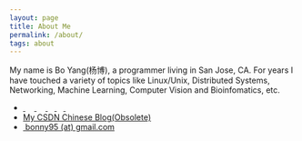 ```yaml
---
layout: page
title: About Me
permalink: /about/
tags: about
---
```


My name is Bo Yang(杨博), a programmer living in San Jose, CA. For years I have touched a variety of topics like Linux/Unix, Distributed Systems, Networking, Machine Learning, Computer Vision and Bioinfomatics, etc.

<ul>
    <li>
    <a href="https://www.linkedin.com/in/boyanglink" target="_blank"><i class="fa fa-linkedin fa-2x"></i>&nbsp;</a> &nbsp;&nbsp;
	<a href="https://github.com/bo-yang" target="_blank"><i class="fa fa-github fa-2x"></i>&nbsp;</a> &nbsp;&nbsp;
	<a href="https://www.facebook.com/bo.yang.52493" target="_blank"><i class="fa fa-facebook fa-2x"></i>&nbsp;</a>&nbsp;&nbsp;
	<a href="https://twitter.com/bonnyang" target="_blank"><i class="fa fa-twitter fa-2x"></i>&nbsp;</a>&nbsp;&nbsp;
	<a href="http://www.weibo.com/bonnyang" target="_blank"><i class="fa fa-weibo fa-2x"></i>&nbsp;</a>
    </li>
	<li><a href="http://blog.csdn.net/bonny95">My CSDN Chinese Blog(Obsolete)</a></li>
	<li><a href="mailto:bonny95@gmail.com"><i class="fa fa-envelope fa-2x"></i>&nbsp;bonny95 (at) gmail.com</a></li>
</ul>

